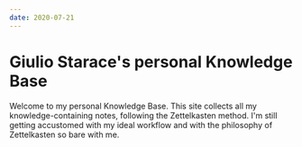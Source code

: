 ```yaml
---
date: 2020-07-21
---
```


# Giulio Starace's personal Knowledge Base 

Welcome to my personal Knowledge Base. This site collects all my
knowledge-containing notes, following the Zettelkasten method. I'm still getting accustomed with my ideal workflow
and with the philosophy of Zettelkasten so bare with me. 
